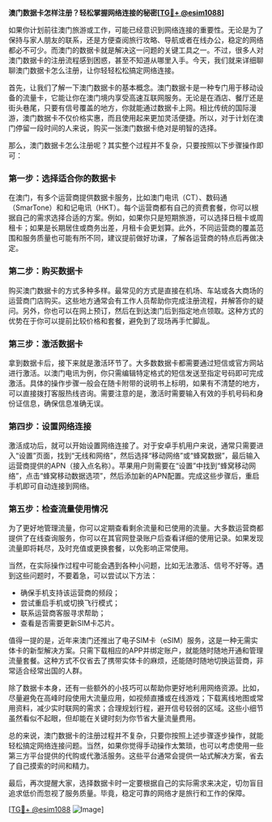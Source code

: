 **澳门数据卡怎样注册？轻松掌握网络连接的秘密[[TG💪+ @esim1088](https://t.me/s/esim1088)]**

如果你计划前往澳门旅游或工作，可能已经意识到网络连接的重要性。无论是为了保持与家人朋友的联系，还是方便查阅旅行攻略、导航或者在线办公，稳定的网络都必不可少。而澳门的数据卡就是解决这一问题的关键工具之一。不过，很多人对澳门数据卡的注册流程感到困惑，甚至不知道从哪里入手。今天，我们就来详细聊聊澳门数据卡怎么注册，让你轻轻松松搞定网络连接。

首先，让我们了解一下澳门数据卡的基本概念。澳门数据卡是一种专门用于移动设备的流量卡，它能让你在澳门境内享受高速互联网服务。无论是在酒店、餐厅还是街头巷尾，只要有信号覆盖的地方，你就能通过数据卡上网。相比传统的国际漫游，澳门数据卡不仅价格实惠，而且使用起来更加灵活便捷。所以，对于计划在澳门停留一段时间的人来说，购买一张澳门数据卡绝对是明智的选择。

那么，澳门数据卡怎么注册呢？其实整个过程并不复杂，只要按照以下步骤操作即可：

### **第一步：选择适合你的数据卡**
在澳门，有多个运营商提供数据卡服务，比如澳门电讯（CT）、数码通（SmarTone）和和记电讯（HKT）。每个运营商都有自己的资费套餐，你可以根据自己的需求选择合适的方案。例如，如果你只是短期旅游，可以选择日租卡或周租卡；如果是长期居住或商务出差，月租卡会更划算。此外，不同运营商的覆盖范围和服务质量也可能有所不同，建议提前做好功课，了解各运营商的特点后再做决定。

### **第二步：购买数据卡**
购买澳门数据卡的方式多种多样。最常见的方式是直接在机场、车站或各大商场的运营商门店购买。这些地方通常会有工作人员帮助你完成注册流程，并解答你的疑问。另外，你也可以在网上预订，然后在到达澳门后到指定地点领取。这种方式的优势在于你可以提前比较价格和套餐，避免到了现场再手忙脚乱。

### **第三步：激活数据卡**
拿到数据卡后，接下来就是激活环节了。大多数数据卡都需要通过短信或官方网站进行激活。以澳门电讯为例，你只需编辑特定格式的短信发送至指定号码即可完成激活。具体的操作步骤一般会在随卡附带的说明书上标明，如果有不清楚的地方，可以直接拨打客服热线咨询。需要注意的是，激活时需要输入有效的手机号码和身份证信息，确保信息准确无误。

### **第四步：设置网络连接**
激活成功后，就可以开始设置网络连接了。对于安卓手机用户来说，通常只需要进入“设置”页面，找到“无线和网络”，然后选择“移动网络”或“蜂窝数据”，最后输入运营商提供的APN（接入点名称）。苹果用户则需要在“设置”中找到“蜂窝移动网络”，点击“蜂窝移动数据选项”，然后添加新的APN配置。完成这些步骤后，重启手机即可自动连接到网络。

### **第五步：检查流量使用情况**
为了更好地管理流量，你可以定期查看剩余流量和已使用的流量。大多数运营商都提供了在线查询服务，你可以在其官网登录账户后查看详细的使用记录。如果发现流量即将耗尽，及时充值或更换套餐，以免影响正常使用。

当然，在实际操作过程中可能会遇到各种小问题，比如无法激活、信号不好等。遇到这些问题时，不要着急，可以尝试以下方法：

- 确保手机支持该运营商的频段；
- 尝试重启手机或切换飞行模式；
- 联系运营商客服寻求帮助；
- 查看是否需要更新SIM卡芯片。

值得一提的是，近年来澳门还推出了电子SIM卡（eSIM）服务，这是一种无需实体卡的新型解决方案。只需下载相应的APP并绑定账户，就能随时随地开通和管理流量套餐。这种方式不仅省去了携带实体卡的麻烦，还能随时随地切换运营商，非常适合经常出国的人群。

除了数据卡本身，还有一些额外的小技巧可以帮助你更好地利用网络资源。比如，尽量避免在高峰时段使用大流量应用，如视频直播或在线游戏；下载离线地图或常用资料，减少实时联网的需求；合理规划行程，避开信号较弱的区域。这些小细节虽然看似不起眼，但却能在关键时刻为你节省大量流量费用。

总的来说，澳门数据卡的注册过程并不复杂，只要你按照上述步骤逐步操作，就能轻松搞定网络连接问题。当然，如果你觉得手动操作太繁琐，也可以考虑使用一些第三方平台提供的代购或代激活服务。这些平台通常会提供一站式解决方案，省去了自己摸索的时间和精力。

最后，再次提醒大家，选择数据卡时一定要根据自己的实际需求来决定，切勿盲目追求低价而忽视了服务质量。毕竟，稳定可靠的网络才是旅行和工作的保障。

[[TG💪+ @esim1088](https://t.me/s/esim1088) ![Image](https://i.postimg.cc/4NQfJmqS/Snipaste-2025-05-13-00-14-12.png)]